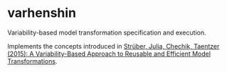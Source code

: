 # varhenshin
Variability-based model transformation specification and execution.

Implements the concepts introduced in [Strüber, Julia, Chechik, Taentzer (2015): A Variability-Based Approach to Reusable and Efficient Model Transformations](https://www.uni-marburg.de/fb12/swt/forschung/publikationen/2015/SRCT15.pdf).
